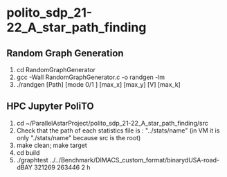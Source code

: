 # polito_sdp_21-22_A_star_path_finding

## Random Graph Generation
1. cd RandomGraphGenerator
2. gcc -Wall RandomGraphGenerator.c -o randgen -lm
3. ./randgen \[Path\] \[mode 0/1 \] \[max_x\] \[max_y\] \[V\] \[max_k\]

## HPC Jupyter PoliTO
1. cd ~/ParallelAstarProject/polito_sdp_21-22_A_star_path_finding/src 
2. Check that the path of each statistics file is : "../stats/name" (in VM it is only "./stats/name" because src is the root)
3. make clean; make target
4. cd build
5. ./graphtest ../../Benchmark/DIMACS_custom_format/binarydUSA-road-dBAY 321269 263446 2 h